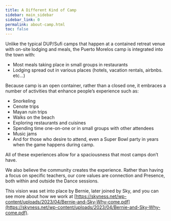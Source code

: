 ```yaml
---
title: A Different Kind of Camp
sidebar: main_sidebar
sidebar_link: 0
permalink: about-camp.html
toc: false
---
```


Unlike the typical DUP/Sufi camps that happen at a contained retreat venue with on-site lodging and meals, the Puerto Morelos camp is integrated into the town with:

* Most meals taking place in small groups in restaurants
* Lodging spread out in various places (hotels, vacation rentals, airbnbs. etc...)

Because camp is an open container, rather than a closed one, it embraces a number of activities that enhance people’s experience such as:

* Snorkeling
* Cenote trips
* Mayan ruin trips
* Walks on the beach
* Exploring restaurants and cuisines
* Spending time one-on-one or in small groups with other attendees
* Music jams
* And for those who desire to attend, even a Super Bowl party in years when the game happens during camp.

All of these experiences allow for a spaciousness that most camps don’t have. 

We also believe the community creates the experience. Rather than having a focus on specific teachers, our core values are connection and Presence, both within and outside the Dance sessions.

This vision was set into place by Bernie, later joined by Sky, and you can see more about how we work at [https://skyness.net/wp-content/uploads/2023/04/Bernie-and-Sky-Why-come.pdf](https://skyness.net/wp-content/uploads/2023/04/Bernie-and-Sky-Why-come.pdf).
